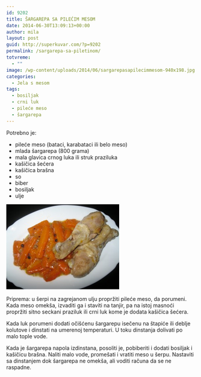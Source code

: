 ```yaml
---
id: 9202
title: ŠARGAREPA SA PILEĆIM MESOM
date: 2014-06-30T13:09:13+00:00
author: mila
layout: post
guid: http://superkuvar.com/?p=9202
permalink: /sargarepa-sa-piletinom/
totvreme:
  - ""
image: /wp-content/uploads/2014/06/sargarepasapilecimmesom-940x198.jpg
categories:
  - Jela s mesom
tags:
  - bosiljak
  - crni luk
  - pileće meso
  - šargarepa
---
```

Potrebno je:

  * pileće meso (bataci, karabataci ili belo meso)
  * mlada šargarepa (800 grama)
  * mala glavica crnog luka ili struk praziluka
  * kašičica šećera
  * kašičica brašna
  * so
  * biber
  * bosiljak
  * ulje

[<img class="alignnone size-medium wp-image-9205" src="/wp-content/uploads/2014/06/sargarepasapilecimmesom-300x225.jpg" alt="sargarepasapilecimmesom" width="300" height="225" />](/wp-content/uploads/2014/06/sargarepasapilecimmesom.jpg)

Priprema: u šerpi na zagrejanom ulju propržiti pileće meso, da porumeni. Kada meso omekša, izvaditi ga i staviti na tanjir, pa na istoj masnoći propržiti sitno seckani praziluk ili crni luk kome je dodata kašičica šećera.

Kada luk porumeni dodati očišćenu šargarepu isečenu na štapiće ili deblje kolutove i dinstati na umerenoj temperaturi. U toku dinstanja dolivati po malo tople vode.

Kada je šargarepa napola izdinstana, posoliti je, pobiberiti i dodati bosiljak i kašičicu brašna. Naliti malo vode, promešati i vratiti meso u šerpu. Nastaviti sa dinstanjem dok šargarepa ne omekša, ali voditi računa da se ne raspadne.